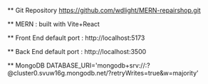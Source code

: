 
** Git Repository
https://github.com/wdlight/MERN-repairshop.git

** MERN : built with Vite+React

** Front End default port : 
  http://localhost:5173

** Back End default port : 
  http://localhost:3500


** MongoDB
DATABASE_URI='mongodb+srv://<id>:<password>?@cluster0.svuw16g.mongodb.net/<DB>?retryWrites=true&w=majority'

